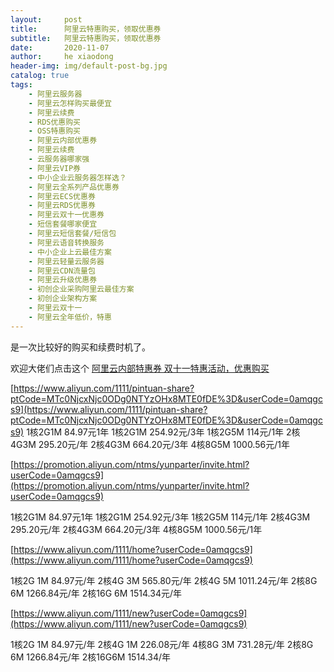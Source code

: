 ```yaml
---
layout:     post
title:      阿里云特惠购买，领取优惠券
subtitle:   阿里云特惠购买，领取优惠券
date:       2020-11-07
author:     he xiaodong
header-img: img/default-post-bg.jpg
catalog: true
tags:
    - 阿里云服务器
    - 阿里云怎样购买最便宜
    - 阿里云续费
    - RDS优惠购买
    - OSS特惠购买
    - 阿里云内部优惠券
    - 阿里云续费
    - 云服务器哪家强
    - 阿里云VIP券
    - 中小企业云服务器怎样选？
    - 阿里云全系列产品优惠券
    - 阿里云ECS优惠券
    - 阿里云RDS优惠券
    - 阿里云双十一优惠券
    - 短信套餐哪家便宜
    - 阿里云短信套餐/短信包
    - 阿里云语音转换服务
    - 中小企业上云最佳方案
    - 阿里云轻量云服务器
    - 阿里云CDN流量包
    - 阿里云升级优惠券
    - 初创企业采购阿里云最佳方案
    - 初创企业架构方案
    - 阿里云双十一
    - 阿里云全年低价，特惠
---
```



是一次比较好的购买和续费时机了。

欢迎大佬们点击这个 [阿里云内部特惠券 双十一特惠活动，优惠购买](https://www.aliyun.com/minisite/goods?userCode=0amqgcs9)


[https://www.aliyun.com/1111/pintuan-share?ptCode=MTc0NjcxNjc0ODg0NTYzOHx8MTE0fDE%3D&userCode=0amqgcs9](https://www.aliyun.com/1111/pintuan-share?ptCode=MTc0NjcxNjc0ODg0NTYzOHx8MTE0fDE%3D&userCode=0amqgcs9)
1核2G1M  84.97元1年
1核2G1M   254.92元/3年
1核2G5M   114元/1年
2核4G3M  295.20元/年
2核4G3M  664.20元/3年
4核8G5M  1000.56元/1年

[https://promotion.aliyun.com/ntms/yunparter/invite.html?userCode=0amqgcs9](https://promotion.aliyun.com/ntms/yunparter/invite.html?userCode=0amqgcs9)

1核2G1M  84.97元1年
1核2G1M   254.92元/3年
1核2G5M   114元/1年
2核4G3M  295.20元/年
2核4G3M  664.20元/3年
4核8G5M  1000.56元/1年


[https://www.aliyun.com/1111/home?userCode=0amqgcs9](https://www.aliyun.com/1111/home?userCode=0amqgcs9)

1核2G 1M 84.97元/年
2核4G 3M 565.80元/年
2核4G 5M 1011.24元/年
2核8G 6M 1266.84元/年 
2核16G 6M 1514.34元/年

[https://www.aliyun.com/1111/new?userCode=0amqgcs9](https://www.aliyun.com/1111/new?userCode=0amqgcs9)

1核2G 1M  84.97元/年
2核4G 1M  226.08元/年
4核8G 3M 731.28元/年
2核8G 6M 1266.84元/年
2核16G6M 1514.34/年